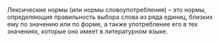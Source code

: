 Лексические нормы (или нормы словоупотребления) – это нормы, определяющие правильность выбора слова из ряда единиц, близких ему по значению или по форме, а также употребление его в тех значениях, которые оно имеет в литературном языке. 
